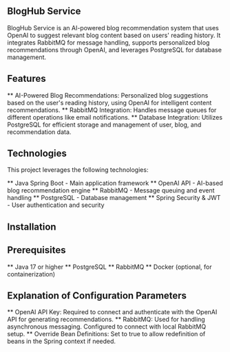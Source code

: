 ## BlogHub Service
 
BlogHub Service is an AI-powered blog recommendation system that uses OpenAI to suggest relevant blog content based on users' reading history. It integrates RabbitMQ for message handling, supports personalized blog recommendations through OpenAI, and leverages PostgreSQL for database management.

## Features
** AI-Powered Blog Recommendations: Personalized blog suggestions based on the user's reading history, using OpenAI for intelligent content recommendations.
** RabbitMQ Integration: Handles message queues for different operations like email notifications.
** Database Integration: Utilizes PostgreSQL for efficient storage and management of user, blog, and recommendation data.

## Technologies
This project leverages the following technologies:

** Java Spring Boot - Main application framework
** OpenAI API - AI-based blog recommendation engine
** RabbitMQ - Message queuing and event handling
** PostgreSQL - Database management
** Spring Security & JWT - User authentication and security

## Installation
## Prerequisites

** Java 17 or higher
** PostgreSQL
** RabbitMQ
** Docker (optional, for containerization)

## Explanation of Configuration Parameters

** OpenAI API Key: Required to connect and authenticate with the OpenAI API for generating recommendations.
** RabbitMQ: Used for handling asynchronous messaging. Configured to connect with local RabbitMQ setup.
** Override Bean Definitions: Set to true to allow redefinition of beans in the Spring context if needed.
